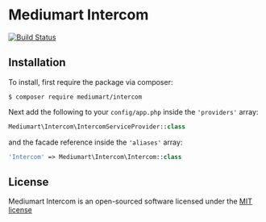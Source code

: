 # Mediumart Intercom

[![Build Status](https://travis-ci.org/mediumart/intercom.svg?branch=master)](https://travis-ci.org/mediumart/intercom)

## Installation

To install, first require the package via composer:

```
$ composer require mediumart/intercom
```

Next add the following to your `config/app.php` inside the `'providers'` array:

```php
Mediumart\Intercom\IntercomServiceProvider::class
```

and the facade reference inside the `'aliases'` array:

```php
'Intercom' => Mediumart\Intercom\Intercom::class
```

## License

Mediumart Intercom is an open-sourced software licensed under the [MIT license](http://opensource.org/licenses/MIT)